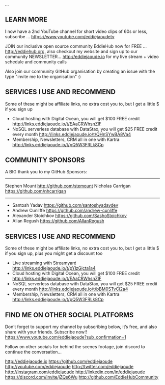 ...


## LEARN MORE

I now have a 2nd YouTube channel for short video clips of 60s or less, subscribe ... 
https://www.youtube.com/eddiejaoudetv

JOIN our inclusive open source community EddieHub now for FREE ... http://eddiehub.org, also checkout my website and sign up to our community NEWSLETTER... http://eddiejaoude.io for my live stream + video schedule and community calls

Also join our community GitHub organisation by creating an issue with the type "invite me to the organisation" :)

## SERVICES I USE AND RECOMMEND

Some of these might be affiliate links, no extra cost you to, but I get a little $ if you sign up

- Cloud hosting with Digital Ocean, you will get $100 FREE credit http://links.eddiejaoude.io/t/EAaCRWhsnZlF
- NoSQL serverless database with DataStax, you will get $25 FREE credit every month http://links.eddiejaoude.io/t/QHnSYwBA8Va4
- Membership, Newsletters, CRM all in one with Kartra http://links.eddiejaoude.io/t/pQ5W3FRLk8Cp

## COMMUNITY SPONSORS

A BIG thank you to my GitHub Sponsors:
***
Stephen Mount http://github.com/stemount
Nicholas Carrigan https://github.com/nhcarrigan
***

- Santosh Yadav https://github.com/santoshyadavdev
- Andrew Cunliffe https://github.com/andrew-cunliffe
- Alexander Stoichkov https://github.com/SashoStoichkov
- Allan Regush https://github.com/AllanRegush

## SERVICES I USE AND RECOMMEND

Some of these might be affiliate links, no extra cost you to, but I get a little $ if you sign up, plus you might get a discount too

- Live streaming with Streamyard http://links.eddiejaoude.io/t/pYlzGjcta1a4
- Cloud hosting with Digital Ocean, you will get $100 FREE credit http://links.eddiejaoude.io/t/EAaCRWhsnZlF
- NoSQL serverless database with DataStax, you will get $25 FREE credit every month http://links.eddiejaoude.io/t/bBM0STvCi2a4
- Membership, Newsletters, CRM all in one with Kartra http://links.eddiejaoude.io/t/pQ5W3FRLk8Cp


## FIND ME ON OTHER SOCIAL PLATFORMS

Don’t forget to support my channel by subscribing below, it’s free, and also share with your friends. Subscribe now!!
https://www.youtube.com/eddiejaoude?sub_confirmation=1

Follow on other socials for behind the scenes footage, join discord to continue the conversation...

http://eddiejaoude.io 
https://github.com/eddiejaoude
http://youtube.com/eddiejaoude
http://twitter.com/eddiejaoude
http://instagram.com/eddiejaoude
http://linkedin.com/in/eddiejaoude
https://discord.com/invite/jZQs6Wu
http://github.com/EddieHubCommunity
